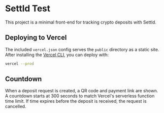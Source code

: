 # Settld Test

This project is a minimal front-end for tracking crypto deposits with Settld.

## Deploying to Vercel

The included `vercel.json` config serves the `public` directory as a static site. After installing the [Vercel CLI](https://vercel.com/cli), you can deploy with:

```bash
vercel --prod
```

## Countdown

When a deposit request is created, a QR code and payment link are shown. A countdown starts at 300 seconds to match Vercel's serverless function time limit. If time expires before the deposit is received, the request is cancelled.
